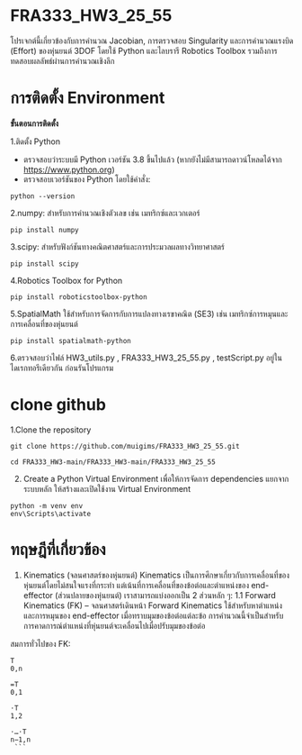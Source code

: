 # FRA333_HW3_25_55
 โปรเจกต์นี้เกี่ยวข้องกับการคำนวณ Jacobian, การตรวจสอบ Singularity และการคำนวณแรงบิด (Effort) ของหุ่นยนต์ 3DOF โดยใช้ Python และไลบรารี Robotics Toolbox รวมถึงการทดสอบผลลัพธ์ผ่านการคำนวณเชิงลึก

 # **การติดตั้ง Environment**
 **ขั้นตอนการติดตั้ง**
 
 1.ติดตั้ง Python
 - ตรวจสอบว่าระบบมี Python เวอร์ชัน 3.8 ขึ้นไปแล้ว (หากยังไม่มีสามารถดาวน์โหลดได้จาก https://www.python.org)
 - ตรวจสอบเวอร์ชันของ Python โดยใช้คำสั่ง:
 ```
 python --version
 ```
 2.numpy: สำหรับการคำนวณเชิงตัวเลข เช่น เมทริกซ์และเวกเตอร์
  ```
 pip install numpy
  ```
 3.scipy: สำหรับฟังก์ชันทางคณิตศาสตร์และการประมวลผลทางวิทยาศาสตร์
  ```
 pip install scipy
  ```
4.Robotics Toolbox for Python
  ```
 pip install roboticstoolbox-python
  ```
5.SpatialMath ใช้สำหรับการจัดการกับการแปลงทางเรขาคณิต (SE3) เช่น เมทริกซ์การหมุนและการเคลื่อนที่ของหุ่นยนต์
 ```
 pip install spatialmath-python
  ```
6.ตรวจสอบว่าไฟล์ HW3_utils.py ,  FRA333_HW3_25_55.py  , testScript.py อยู่ในไดเรกทอรีเดียวกัน ก่อนรันโปรแกรม

# **clone github**
1.Clone the repository
 ```
git clone https://github.com/muigims/FRA333_HW3_25_55.git
  ```
 ```
 cd FRA333_HW3-main/FRA333_HW3-main/FRA333_HW3_25_55
  ```
2. Create a Python Virtual Environment
เพื่อให้การจัดการ dependencies แยกจากระบบหลัก ให้สร้างและเปิดใช้งาน Virtual Environment
 ```
python -m venv env
env\Scripts\activate
  ```
# **ทฤษฎีที่เกี่ยวข้อง**
1. Kinematics (จลนศาสตร์ของหุ่นยนต์)
Kinematics เป็นการศึกษาเกี่ยวกับการเคลื่อนที่ของหุ่นยนต์โดยไม่สนใจแรงที่กระทำ แต่เน้นที่การเคลื่อนที่ของข้อต่อและตำแหน่งของ end-effector (ส่วนปลายของหุ่นยนต์) เราสามารถแบ่งออกเป็น 2 ส่วนหลัก ๆ:
1.1 Forward Kinematics (FK) – จลนศาสตร์เดินหน้า
Forward Kinematics ใช้สำหรับหาตำแหน่งและการหมุนของ end-effector เมื่อทราบมุมของข้อต่อแต่ละข้อ การคำนวณนี้จำเป็นสำหรับการคาดการณ์ตำแหน่งที่หุ่นยนต์จะเคลื่อนไปเมื่อปรับมุมของข้อต่อ

สมการทั่วไปของ FK:
 ```
T 
0,n
​
 =T 
0,1
​
 ⋅T 
1,2
​
 ⋅…⋅T 
n−1,n
​ ```
